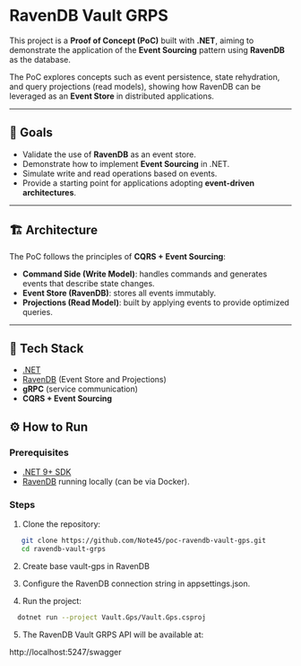# RavenDB Vault GRPS

This project is a **Proof of Concept (PoC)** built with **.NET**, aiming to demonstrate the application of the **Event Sourcing** pattern using **RavenDB** as the database.  

The PoC explores concepts such as event persistence, state rehydration, and query projections (read models), showing how RavenDB can be leveraged as an **Event Store** in distributed applications.

---

## 🚀 Goals

- Validate the use of **RavenDB** as an event store.  
- Demonstrate how to implement **Event Sourcing** in .NET.  
- Simulate write and read operations based on events.  
- Provide a starting point for applications adopting **event-driven architectures**.  

---

## 🏗️ Architecture

The PoC follows the principles of **CQRS + Event Sourcing**:

- **Command Side (Write Model)**: handles commands and generates events that describe state changes.  
- **Event Store (RavenDB)**: stores all events immutably.  
- **Projections (Read Model)**: built by applying events to provide optimized queries.  

---

## 🔧 Tech Stack

- [.NET](https://dotnet.microsoft.com/)  
- [RavenDB](https://ravendb.net/) (Event Store and Projections)  
- **gRPC** (service communication)  
- **CQRS + Event Sourcing**  

## ⚙️ How to Run

### Prerequisites
- [.NET 9+ SDK](https://dotnet.microsoft.com/download)  
- [RavenDB](https://ravendb.net/downloads) running locally (can be via Docker).  

### Steps
1. Clone the repository:  
```bash
   git clone https://github.com/Note45/poc-ravendb-vault-gps.git
   cd ravendb-vault-grps
```

2. Create base vault-gps in RavenDB

3. Configure the RavenDB connection string in appsettings.json.

4. Run the project:

```bash 
  dotnet run --project Vault.Gps/Vault.Gps.csproj 
```

5. The RavenDB Vault GRPS API will be available at:

http://localhost:5247/swagger  

